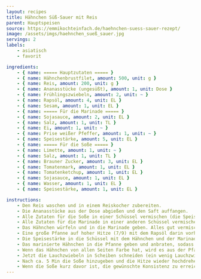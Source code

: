 ```yaml
---
layout: recipes
title: Hähnchen Süß-Sauer mit Reis
parent: Hauptspeisen
source: https://emmikochteinfach.de/haehnchen-suess-sauer-rezept/
image: /assets/imgs/haehnchen_sueß_sauer.jpg
servings: 2
labels:
    - asiatisch
    - favorit

ingredients:
    - { name: ===== Hauptzutaten ===== }
    - { name: Hähnchenbrustfilet, amount: 500, unit: g }
    - { name: Reis, amount: 200, unit: g }
    - { name: Ananasstücke (ungesüßt), amount: 1, unit: Dose }
    - { name: Frühlingszwiebeln, amount: 2, unit: ~ }
    - { name: Rapsöl, amount: 4, unit: EL }
    - { name: Sesam, amount: 1, unit: EL }
    - { name: ===== Für die Marinade ===== }
    - { name: Sojasauce, amount: 2, unit: EL }
    - { name: Salz, amount: 1, unit: TL }
    - { name: Ei, amount: 1, unit: ~ }
    - { name: Prise weißer Pfeffer, amount: 1, unit: ~ }
    - { name: Speisestärke, amount: 5, unit: EL }
    - { name: ===== Für die Soße ===== }
    - { name: Limette, amount: 1, unit: ~ }
    - { name: Salz, amount: 1, unit: TL }
    - { name: Brauner Zucker, amount: 3, unit: EL }
    - { name: Tomatenmark, amount: 1, unit: EL }
    - { name: Tomatenketchup, amount: 1, unit: EL }
    - { name: Sojasauce, amount: 1, unit: EL }
    - { name: Wasser, amount: 1, unit: EL }
    - { name: Speisestärke, amount: 1, unit: EL }

instructions:
    - Den Reis waschen und in einem Reiskocher zubereiten.
    - Die Ananasstücke aus der Dose abgießen und den Saft auffangen.
    - Alle Zutaten für die Soße in einer Schüssel vermischen (die Speisestärke zuletzt) und mit einem Schneebesen glatt rühren.
    - Alle Zutaten für die Marinade in einer anderen Schüssel vermischen (außer die Speisestärke).
    - Das Hähnchen würfeln und in die Marinade geben. Alles gut vermischen.
    - Eine große Pfanne auf hoher Hitze (7/9) mit dem Rapsöl darin vorheizen.
    - Die Speisestärke in die Schüssel mit dem Hähnchen und der Marinade geben und alles gut vermischen, damit die Marinade am Fleisch bleibt.
    - Das marinierte Hähnchen in die Pfanne geben und anbraten, sodass die Stücke auf jeder Seite Farbe bekommen. Darauf achten, dass die Stücke nicht aneinander kleben.
    - Wenn das Hähnchen von allen Seiten Farbe hat, wird es aus der Pfanne genommen und zurück in die Schüssel gegeben. Die Pfanne auf mittlere Hitze (5/9) herunterdrehen.
    - Jetzt die Lauchzwiebeln in Scheiben schneiden (ein wenig Lauchzwiebel zum Garnieren zurückhalten) und in der Pfanne anbraten. Wenn nötig etwas Rapsöl hinzugeben.
    - Nach ca. 5 Min die Soße hinzugeben und die Hitze wieder hochdrehen (7/9), damit die Soße andickt.
    - Wenn die Soße kurz davor ist, die gewünschte Konsistenz zu erreichen, das Hähnchen und die Ananasstücke dazugeben und für 2 Min mitkochen. Anschließend mit dem Reis auf einen Teller geben und mit der restlichen Lauchzwiebel und Sesam garnieren. Fertig!
---
```


